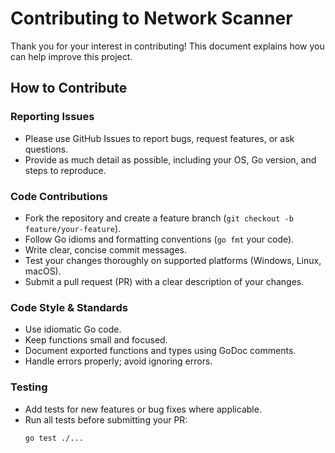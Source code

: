 # Contributing to Network Scanner

Thank you for your interest in contributing! This document explains how you can help improve this project.

## How to Contribute

### Reporting Issues
- Please use GitHub Issues to report bugs, request features, or ask questions.
- Provide as much detail as possible, including your OS, Go version, and steps to reproduce.

### Code Contributions
- Fork the repository and create a feature branch (`git checkout -b feature/your-feature`).
- Follow Go idioms and formatting conventions (`go fmt` your code).
- Write clear, concise commit messages.
- Test your changes thoroughly on supported platforms (Windows, Linux, macOS).
- Submit a pull request (PR) with a clear description of your changes.

### Code Style & Standards
- Use idiomatic Go code.
- Keep functions small and focused.
- Document exported functions and types using GoDoc comments.
- Handle errors properly; avoid ignoring errors.

### Testing
- Add tests for new features or bug fixes where applicable.
- Run all tests before submitting your PR:
  ```bash
  go test ./...
